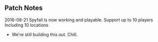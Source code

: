 ## Patch Notes
2016-08-21
Spyfall is now working and playable. Support up to 10 players  
Including 10 locations
- We're still building this out. Chill.
